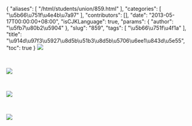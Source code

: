 {
    "aliases": [
        "/html/students/union/859.html"
    ],
    "categories": [
        "\u5b66\u751f\u4e4b\u7a97"
    ],
    "contributors": [],
    "date": "2013-05-17T00:00:00+08:00",
    "isCJKLanguage": true,
    "params": {
        "author": "\u5fb7\u80b2\u5904"
    },
    "slug": "859",
    "tags": [
        "\u5b66\u751f\u4f1a"
    ],
    "title": "\u914d\u97f3\u5927\u8d5b\u51b3\u8d5b\u5706\u6ee1\u843d\u5e55",
    "toc": true
}
![](https://cdn.tfls.online/mirror/full/04f18d7785fa0339652f37f8da0edfaea19835b8.jpg)

 

![](https://cdn.tfls.online/mirror/full/8c043c4f2d8567a2f5eb38ee20db260b1c16ccb4.jpg)

 

![](https://cdn.tfls.online/mirror/full/e45b12d11137c08d293efaa6f51ca896d52b38b6.jpg)

 

![](https://cdn.tfls.online/mirror/full/9957fef7f0ab34feefcb10949afd81b927f77245.jpg)

